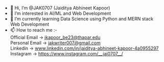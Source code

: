 - 👋 Hi, I’m @JAK0707 (Jaiditya Abhineet Kapoor)
- 👀 I’m interested in AI/ML and Web Development
- 🌱 I’m currently learning Data Science using Python and MERN stack Web Development
- 📫 How to reach me :-
      <br>
      Official Email -> jkapoor_be23@thapar.edu
  <br>
      Personal Email -> jakwriter007@gmail.com
      <br>
      Linkedin -> www.linkedin.com/in/jaiditya-abhineet-kapoor-4a0955297
      <br>
      Instagram -> https://www.instagram.com/__jai0707__/
<!---
JAK0707/JAK0707 is a ✨ special ✨ repository because its `README.md` (this file) appears on your GitHub profile.
You can click the Preview link to take a look at your changes.
--->
